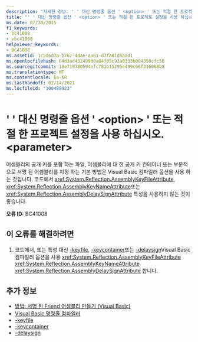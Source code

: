 ```yaml
---
description: "자세한 정보: ' ' 대신 명령줄 옵션 ' <option> ' 또는 적절 한 프로젝트 설정을 사용 하십시오 <parameter> ."
title: "' ' 대신 명령줄 옵션 ' <option> ' 또는 적절 한 프로젝트 설정을 사용 하십시오. <parameter>"
ms.date: 07/20/2015
f1_keywords:
- bc41008
- vbc41008
helpviewer_keywords:
- BC41008
ms.assetid: 1c5d6d7a-b767-4dae-aa61-d7fa81d5aad1
ms.openlocfilehash: 04d3ad432499d0a84f05c93a0333b004350cfc56
ms.sourcegitcommit: 10e719780594efc781b15295e499c66f316068b8
ms.translationtype: MT
ms.contentlocale: ko-KR
ms.lasthandoff: 02/14/2021
ms.locfileid: "100480923"
---
```

# <a name="use-command-line-option-option-or-appropriate-project-settings-instead-of-parameter"></a>' ' 대신 명령줄 옵션 ' \<option> ' 또는 적절 한 프로젝트 설정을 사용 하십시오. \<parameter>

어셈블리의 공개 키를 포함 하는 파일, 어셈블리에 대 한 공개 키 컨테이너 또는 부분적으로 서명 된 어셈블리를 지정 하는 기본 방법은 Visual Basic 컴파일러 옵션을 사용 하는 것입니다. 코드에서 <xref:System.Reflection.AssemblyKeyFileAttribute>, <xref:System.Reflection.AssemblyKeyNameAttribute>또는 <xref:System.Reflection.AssemblyDelaySignAttribute> 특성을 사용하지 않는 것이 좋습니다.  
  
 **오류 ID:** BC41008  
  
## <a name="to-correct-this-error"></a>이 오류를 해결하려면  
  
1. 코드에서, 또는 특성 대신 [-keyfile](../reference/command-line-compiler/keyfile.md), [-keycontainer](../reference/command-line-compiler/keycontainer.md)또는 [-delaysign](../reference/command-line-compiler/delaysign.md)Visual Basic 컴파일러 옵션을 사용 <xref:System.Reflection.AssemblyKeyFileAttribute> <xref:System.Reflection.AssemblyKeyNameAttribute> <xref:System.Reflection.AssemblyDelaySignAttribute> 합니다.  
  
## <a name="see-also"></a>추가 정보

- [방법: 서명 된 Friend 어셈블리 만들기 (Visual Basic)](../../standard/assembly/create-signed-friend.md)
- [Visual Basic 명령줄 컴파일러](../reference/command-line-compiler/index.md)
- [-keyfile](../reference/command-line-compiler/keyfile.md)
- [-keycontainer](../reference/command-line-compiler/keycontainer.md)
- [-delaysign](../reference/command-line-compiler/delaysign.md)
